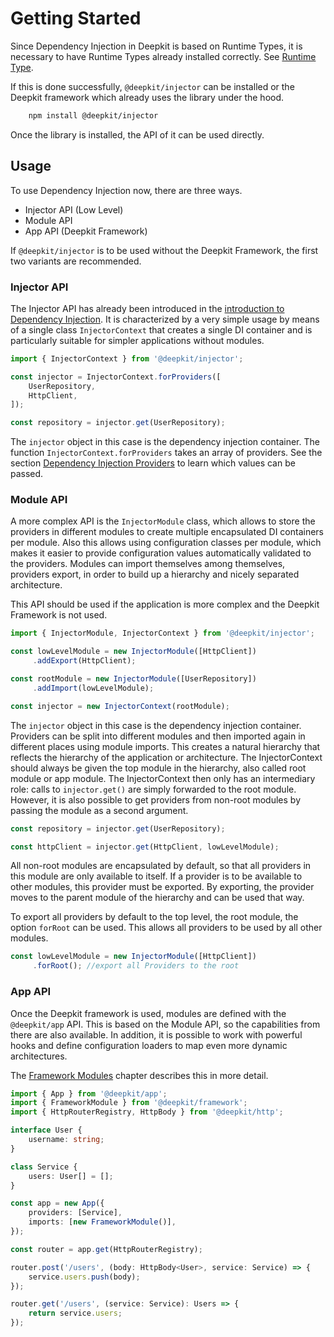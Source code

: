 # Getting Started

Since Dependency Injection in Deepkit is based on Runtime Types, it is necessary to have Runtime Types already installed correctly. See [Runtime Type](../runtime-types/getting-started.md).

If this is done successfully, `@deepkit/injector` can be installed or the Deepkit framework which already uses the library under the hood.

```sh
	npm install @deepkit/injector
```

Once the library is installed, the API of it can be used directly.


## Usage

To use Dependency Injection now, there are three ways.

* Injector API (Low Level)
* Module API
* App API (Deepkit Framework)

If `@deepkit/injector` is to be used without the Deepkit Framework, the first two variants are recommended.

### Injector API

The Injector API has already been introduced in the [introduction to Dependency Injection](../dependency-injection). It is characterized by a very simple usage by means of a single class `InjectorContext` that creates a single DI container and is particularly suitable for simpler applications without modules.

```typescript
import { InjectorContext } from '@deepkit/injector';

const injector = InjectorContext.forProviders([
    UserRepository,
    HttpClient,
]);

const repository = injector.get(UserRepository);
```

The `injector` object in this case is the dependency injection container. The function `InjectorContext.forProviders` takes an array of providers. See the section [Dependency Injection Providers](dependency-injection.md#di-providers) to learn which values can be passed.

### Module API

A more complex API is the `InjectorModule` class, which allows to store the providers in different modules to create multiple encapsulated DI containers per module. Also this allows using configuration classes per module, which makes it easier to provide configuration values automatically validated to the providers. Modules can import themselves among themselves, providers export, in order to build up a hierarchy and nicely separated architecture.

This API should be used if the application is more complex and the Deepkit Framework is not used.

```typescript
import { InjectorModule, InjectorContext } from '@deepkit/injector';

const lowLevelModule = new InjectorModule([HttpClient])
     .addExport(HttpClient);

const rootModule = new InjectorModule([UserRepository])
     .addImport(lowLevelModule);

const injector = new InjectorContext(rootModule);
```

The `injector` object in this case is the dependency injection container. Providers can be split into different modules and then imported again in different places using module imports. This creates a natural hierarchy that reflects the hierarchy of the application or architecture.
The InjectorContext should always be given the top module in the hierarchy, also called root module or app module. The InjectorContext then only has an intermediary role: calls to `injector.get()` are simply forwarded to the root module. However, it is also possible to get providers from non-root modules by passing the module as a second argument.

```typescript
const repository = injector.get(UserRepository);

const httpClient = injector.get(HttpClient, lowLevelModule);
```

All non-root modules are encapsulated by default, so that all providers in this module are only available to itself. If a provider is to be available to other modules, this provider must be exported. By exporting, the provider moves to the parent module of the hierarchy and can be used that way.

To export all providers by default to the top level, the root module, the option `forRoot` can be used. This allows all providers to be used by all other modules.

```typescript
const lowLevelModule = new InjectorModule([HttpClient])
     .forRoot(); //export all Providers to the root
```

### App API

Once the Deepkit framework is used, modules are defined with the `@deepkit/app` API. This is based on the Module API, so the capabilities from there are also available. In addition, it is possible to work with powerful hooks and define configuration loaders to map even more dynamic architectures.

The [Framework Modules](../app/modules.md) chapter describes this in more detail.

```typescript
import { App } from '@deepkit/app';
import { FrameworkModule } from '@deepkit/framework';
import { HttpRouterRegistry, HttpBody } from '@deepkit/http';

interface User {
    username: string;
}

class Service {
    users: User[] = [];
}

const app = new App({
    providers: [Service],
    imports: [new FrameworkModule()],
});

const router = app.get(HttpRouterRegistry);

router.post('/users', (body: HttpBody<User>, service: Service) => {
    service.users.push(body);
});

router.get('/users', (service: Service): Users => {
    return service.users;
});
```
